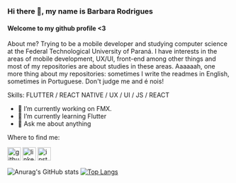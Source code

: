 ### Hi there 👋, my name is Barbara Rodrigues
#### Welcome to my github profile <3
About me? Trying to be a mobile developer and studying computer science at the Federal Technological University of Paraná.
I have interests in the areas of mobile development, UX/UI, front-end among other things and most of my repositories are about studies in these areas.
Aaaaaah, one more thing about my repositories: sometimes I write the readmes in English, sometimes in Portuguese. Don't judge me and é nois!

Skills: FLUTTER / REACT NATIVE / UX / UI / JS / REACT

- 🔭 I’m currently working on FMX. 
- 🌱 I’m currently learning Flutter 
- 💬 Ask me about anything 

Where to find me:

[<img src='https://cdn.jsdelivr.net/npm/simple-icons@3.0.1/icons/github.svg' alt='github' height='30'>](https://github.com/BarbaraLest)  [<img src='https://cdn.jsdelivr.net/npm/simple-icons@3.0.1/icons/linkedin.svg' alt='linkedin' height='30'>](https://www.linkedin.com/in/https://www.linkedin.com/in/barbara-rodrigues-1231b2156//)  [<img src='https://cdn.jsdelivr.net/npm/simple-icons@3.0.1/icons/instagram.svg' alt='instagram' height='30'>](https://www.instagram.com/https://www.instagram.com/barbara__rs//)  

![Anurag's GitHub stats](https://github-readme-stats.vercel.app/api?username=BarbaraLest&show_icons=true&theme=jolly&include_all_commits&count_private) [![Top Langs](https://github-readme-stats.vercel.app/api/top-langs/?username=BarbaraLest&layout=compact)](https://github.com/BarbaraLest/github-readme-stats)
